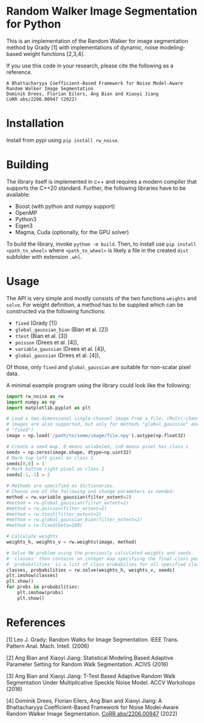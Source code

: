 # Random Walker Image Segmentation for Python

This is an implementation of the Random Walker for image segmentation method by Grady [1] with implementations of dynamic, noise modeling-based weight functions [2,3,4].

If you use this code in your research, please cite the following as a reference.

```
A Bhattacharyya Coefficient-Based Framework for Noise Model-Aware Random Walker Image Segmentation
Dominik Drees, Florian Eilers, Ang Bian and Xiaoyi Jiang
CoRR abs/2206.00947 (2022)
```
# Installation
Install from pypi using `pip install rw_noise`.

# Building
The library itself is implemented in c++ and requires a modern compiler that supports the C++20 standard.
Further, the following libraries have to be available:
 * Boost (with python and numpy support)
 * OpenMP
 * Python3
 * Eigen3
 * Magma, Cuda (optionally, for the GPU solver)

To build the library, invoke `pythom -m build`.
Then, to install use `pip install <path_to_wheel>` where `<path_to_wheel>` is likely a file in the created `dist` subfolder with extension `.whl`.

# Usage
The API is very simple and mostly consists of the two functions `weights` and `solve`.
For weight definition, a method has to be supplied which can be constructed via the following functions:
 * `fixed` (Grady [1]) 
 * `global_gaussian_bian` (Bian et al. [2])
 * `ttest` (Bian et al. [3])
 * `poisson` (Drees et al. [4]),
 * `variable_gaussian` (Drees et al. [4]),
 * `global_gaussian` (Drees et al. [4]),

Of those, only `fixed` and `global_gaussian` are suitable for non-scalar pixel data.

A minimal example program using the library could look like the following:
```python
import rw_noise as rw
import numpy as np
import matplotlib.pyplot as plt

# Load a two-dimensional single-channel image from a file. (Multi-channel
# images are also supported, but only for methods "global_gaussian" and
# "fixed")
image = np.load('/path/to/some/image/file.npy').astype(np.float32)

# Create a seed map. 0 means unlabeled, i>0 means pixel has class i
seeds = np.zeros(image.shape, dtype=np.uint32)
# Mark top left pixel as class 1
seeds[0,0] = 1
# Mark bottom right pixel as class 2
seeds[-1,-1] = 2

# Methods are specified as dictionaries.
# Choose one of the following and change parameters as needed:
method = rw.variable_gaussian(filter_extent=2)
#method = rw.global_gaussian(filter_extent=2)
#method = rw.poisson(filter_extent=2)
#method = rw.ttest(filter_extent=2)
#method = rw.global_gaussian_bian(filter_extent=2)
#method = rw.fixed(beta=100)

# Calculate weights
weights_h, weights_v = rw.weights(image, method)

# Solve RW problem using the previously calculated weights and seeds.
# 'classes' then contains an integer map specifying the final class per pixel
# 'probabilities' is a list of class probabilies for all specified classes
classes, probabilities = rw.solve(weights_h, weights_v, seeds)
plt.imshow(classes)
plt.show()
for probs in probabilities:
    plt.imshow(probs)
    plt.show()
```

# References

[1] Leo J. Grady: Random Walks for Image Segmentation. IEEE Trans. Pattern Anal. Mach. Intell. (2006)

[2] Ang Bian and Xiaoyi Jiang: Statistical Modeling Based Adaptive Parameter Setting for Random Walk Segmentation. ACIVS (2016)

[3] Ang Bian and Xiaoyi Jiang: T-Test Based Adaptive Random Walk Segmentation Under Multiplicative Speckle Noise Model. ACCV Workshops (2016)

[4] Dominik Drees, Florian Eilers, Ang Bian and Xiaoyi Jiang: A Bhattacharyya Coefficient-Based Framework for Noise Model-Aware Random Walker Image Segmentation. [CoRR abs/2206.00947](https://arxiv.org/abs/2206.00947) (2022)
